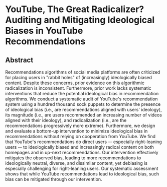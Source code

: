 # YouTube, The Great Radicalizer? <br> Auditing and Mitigating Ideological Biases in YouTube Recommendations
## Abstract
Recommendations algorithms of social media platforms are often criticized for placing users in "rabbit holes" of (increasingly) ideologically biased content. Despite these concerns, prior evidence on this algorithmic radicalization is inconsistent. Furthermore, prior work lacks systematic interventions that reduce the potential ideological bias in recommendation algorithms. We conduct a systematic audit of YouTube's recommendation system using a hundred thousand sock puppets to determine the presence of ideological bias (i.e., are recommendations aligned with users' ideology), its magnitude (i.e., are users recommended an increasing number of videos aligned with their ideology), and radicalization (i.e., are the recommendations progressively more extreme). Furthermore, we design and evaluate a bottom-up intervention to minimize ideological bias in recommendations without relying on cooperation from YouTube. We find that YouTube's recommendations do direct users -- especially right-leaning users -- to ideologically biased and increasingly radical content on both homepages and in up-next recommendations. Our intervention effectively mitigates the observed bias, leading to more recommendations to ideologically neutral, diverse, and dissimilar content, yet debiasing is especially challenging for right-leaning users. Our systematic assessment shows that while YouTube recommendations lead to ideological bias, such bias can be mitigated through our intervention. 
